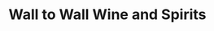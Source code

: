 ---
title: "Wall to Wall Wine and Spirits"
url: /papillion/wall-to-wall-wine-and-spirits/
shop: Spirituosen
---